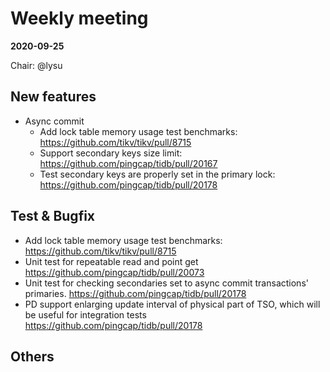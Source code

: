 # Weekly meeting

**2020-09-25**

Chair: @lysu

## New features

* Async commit
  * Add lock table memory usage test benchmarks: https://github.com/tikv/tikv/pull/8715
  * Support secondary keys size limit: https://github.com/pingcap/tidb/pull/20167
  * Test secondary keys are properly set in the primary lock: https://github.com/pingcap/tidb/pull/20178


## Test & Bugfix
  * Add lock table memory usage test benchmarks: https://github.com/tikv/tikv/pull/8715
  * Unit test for repeatable read and point get  https://github.com/pingcap/tidb/pull/20073
  * Unit test for checking secondaries set to async commit transactions' primaries. https://github.com/pingcap/tidb/pull/20178
  * PD support enlarging update interval of physical part of TSO, which will be useful for integration tests https://github.com/pingcap/tidb/pull/20178
  


## Others
